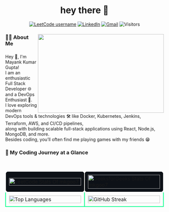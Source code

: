 <h1 align="center">hey there 👋</h1>

<!-- quick connectors & visitor badge -->
<p align="center">
  <a href="https://leetcode.com/u/mkgoo7/"><img alt="LeetCode username"
       src="https://img.shields.io/badge/LeetCode-mkgoo7-orange?style=for-the-badge&logo=leetcode&logoColor=white"></a>
  <a href="https://www.linkedin.com/in/mayankgupta30/">
       <img alt="LinkedIn"
            src="https://img.shields.io/badge/LinkedIn-Mayank-blue?style=for-the-badge&logo=linkedin"></a>
  <a href="mailto:mg258087@gmail.com?subject=Hello%20Mayank%20from%20GitHub">
       <img alt="Gmail"
            src="https://img.shields.io/badge/Email-Contact%20Me-red?style=for-the-badge&logo=gmail&logoColor=white"></a>
  <img alt="Visitors"
       src="https://komarev.com/ghpvc/?username=MKG0007&style=for-the-badge&color=blueviolet">
</p>

###


<!--------------------------------------------------------------------------------------------------------------------------------------------------------------------------------------------------->




<!-- coder GIF image -->
<img align="right" width="400" height="250" src="https://media0.giphy.com/media/v1.Y2lkPTc5MGI3NjExN3F5NHRlMHY4NDltam9mcXk4OXRzbG05cTdscm43dDJtbXFieXdtbCZlcD12MV9pbnRlcm5hbF9naWZfYnlfaWQmY3Q9Zw/qgQUggAC3Pfv687qPC/giphy.gif"  />

###
<!-- about me section -->
<h3 align="left">👩‍💻  About Me</h3>

###

<p align="left">Hey 👋, I'm  Mayank Kumar Gupta!<br>I am an enthusiastic Full Stack Developer 🌐 and a DevOps Enthusiast 🚀.<br>I love exploring modern DevOps tools & technologies 🛠️ like Docker, Kubernetes, Jenkins, Terraform, AWS, and CI/CD pipelines,<br>along with building scalable full-stack applications using React, Node.js, MongoDB, and more.<br>Besides coding, you’ll often find me playing games with my friends 😁</p>

###

<!-------------------------------------------------------------------------------------------------------------------------------------------------------------------------------------->


<!-- streak show --->
<h3 align="left">🚀 My Coding Journey at a Glance</h3>
<br>
<table align="center" width="100%" cellspacing="20">
  <tr>
    <td style="border: 2px solid white; border-radius: 10px; padding: 10px; background-color: #0d1117;" width="50%">
      <a href="https://leetcode.com/u/mkgoo7/">
        <img src="https://leetcard.jacoblin.cool/mkgoo7?theme=dark&font=baloo&ext=heatmap"
             alt="LeetCode Stats Of mkgoo7"
             width="100%" />
      </a>
    </td>
    <td style="border: 2px solid white; border-radius: 10px; padding: 10px; background-color: #0d1117;" width="50%">
      <a href="https://www.geeksforgeeks.org/user/mkg0007/">
        <img src="https://gfgstatscard.vercel.app/mkg0007"
             alt="GeeksforGeeks Stats Of mkgoo7"
             width="100%" />
      </a>
    </td>
  </tr>
  <tr>
    <td style="border: 2px solid #00ff88; border-radius: 10px; padding: 10px;" width="50%">
      <img src="https://github-readme-stats.vercel.app/api/top-langs?theme=dark&username=MKG0007&show_icons=true&locale=en&layout=compact"
           alt="Top Languages"
           width="100%" />
    </td>
    <td style="border: 2px solid #00ff88; border-radius: 10px; padding: 10px;" width="50%">
      <img src="https://nirzak-streak-stats.vercel.app/?user=MKG0007&theme=dark&hide_border=false"
           alt="GitHub Streak"
           width="100%" />
    </td>
  </tr>
</table>
